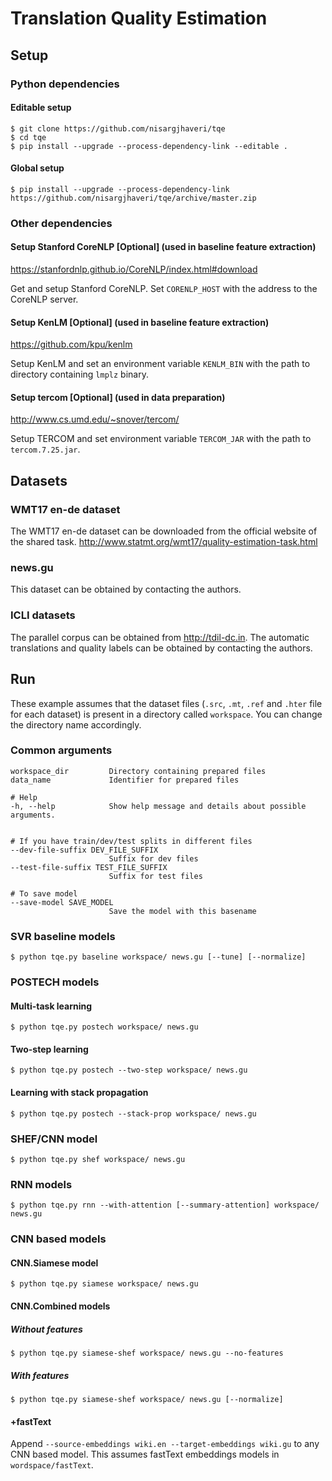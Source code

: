 # Translation Quality Estimation

## Setup

### Python dependencies

#### Editable setup
```
$ git clone https://github.com/nisargjhaveri/tqe
$ cd tqe
$ pip install --upgrade --process-dependency-link --editable .
```

#### Global setup
```
$ pip install --upgrade --process-dependency-link https://github.com/nisargjhaveri/tqe/archive/master.zip
```

### Other dependencies

#### Setup Stanford CoreNLP [Optional] (used in baseline feature extraction)
https://stanfordnlp.github.io/CoreNLP/index.html#download

Get and setup Stanford CoreNLP.
Set `CORENLP_HOST` with the address to the CoreNLP server.

#### Setup KenLM [Optional] (used in baseline feature extraction)
https://github.com/kpu/kenlm

Setup KenLM and set an environment variable `KENLM_BIN` with the path to directory containing `lmplz` binary.

#### Setup tercom [Optional] (used in data preparation)
http://www.cs.umd.edu/~snover/tercom/

Setup TERCOM and set environment variable `TERCOM_JAR` with the path to `tercom.7.25.jar`.


## Datasets

### WMT17 en-de dataset
The WMT17 en-de dataset can be downloaded from the official website of the shared task.
http://www.statmt.org/wmt17/quality-estimation-task.html

### news.gu
This dataset can be obtained by contacting the authors.

### ICLI datasets
The parallel corpus can be obtained from http://tdil-dc.in.
The automatic translations and quality labels can be obtained by contacting the authors.

## Run

These example assumes that the dataset files (`.src`, `.mt`, `.ref` and `.hter` file for each dataset) is present in a directory called `workspace`.
You can change the directory name accordingly.

### Common arguments
```
workspace_dir         Directory containing prepared files
data_name             Identifier for prepared files

# Help
-h, --help            Show help message and details about possible arguments.


# If you have train/dev/test splits in different files
--dev-file-suffix DEV_FILE_SUFFIX
                      Suffix for dev files
--test-file-suffix TEST_FILE_SUFFIX
                      Suffix for test files

# To save model
--save-model SAVE_MODEL
                      Save the model with this basename

```


### SVR baseline models
```
$ python tqe.py baseline workspace/ news.gu [--tune] [--normalize]
```

### POSTECH models

#### Multi-task learning

```
$ python tqe.py postech workspace/ news.gu
```

#### Two-step learning
```
$ python tqe.py postech --two-step workspace/ news.gu
```

#### Learning with stack propagation
```
$ python tqe.py postech --stack-prop workspace/ news.gu
```

### SHEF/CNN model

```
$ python tqe.py shef workspace/ news.gu
```

### RNN models

```
$ python tqe.py rnn --with-attention [--summary-attention] workspace/ news.gu
```

### CNN based models
#### CNN.Siamese model
```
$ python tqe.py siamese workspace/ news.gu
```

#### CNN.Combined models

##### Without features
```
$ python tqe.py siamese-shef workspace/ news.gu --no-features
```

##### With features
```
$ python tqe.py siamese-shef workspace/ news.gu [--normalize]
```

#### +fastText
Append `--source-embeddings wiki.en --target-embeddings wiki.gu` to any CNN based model.
This assumes fastText embeddings models in `wordspace/fastText`.

